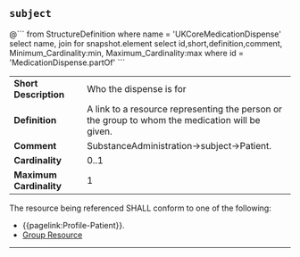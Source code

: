 ## `subject`

<div id="elementdetails" markdown="span" class="alert alert-baseFhir" role="alert">
<div id="transpose">
@```
from
	StructureDefinition
where
	name = 'UKCoreMedicationDispense'
select name,
join for snapshot.element 
select
 id,short,definition,comment,
 Minimum_Cardinality:min,
 Maximum_Cardinality:max
where id = 'MedicationDispense.partOf'
```
<table class="baseFhir" title="Element Details">
<tr>
<td class="width40"><b>Short Description</b></td>
<td class="width60">Who the dispense is for</td>
</tr>
<tr>
<td class="width40"><b>Definition</b></td>
<td class="width60">	
A link to a resource representing the person or the group to whom the medication will be given.</td>
</tr>
<tr>
<td class="width40"><b>Comment</b></td>
<td class="width60">SubstanceAdministration->subject->Patient.</td>
</tr>
<tr>
<td class="width40"><b>Cardinality</b></td>
<td class="width60">0..1</td>
</tr>
<tr>
<td class="width40"><b>Maximum Cardinality</b></td>
<td class="width60">1</td>
</tr>
</table>

</div>
</div>


The resource being referenced SHALL conform to one of the following:

- {{pagelink:Profile-Patient}}.
- [Group Resource](https://www.hl7.org/fhir/r4/group.html)

---
